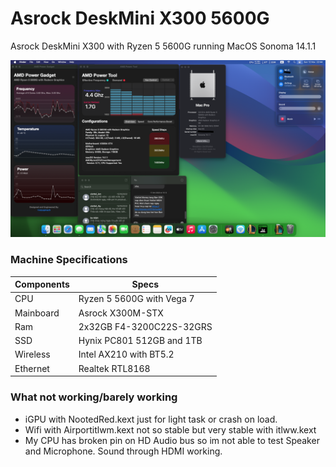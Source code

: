 # Asrock DeskMini X300 5600G
 Asrock DeskMini X300 with Ryzen 5 5600G running MacOS Sonoma 14.1.1

![Alt text](/etc/SS2023-11-12.png?raw=true "Screen Shot")

### Machine Specifications
| Components  | Specs |
| ------------- | ------------- |
| CPU | Ryzen 5 5600G with Vega 7 |
| Mainboard | Asrock X300M-STX |
| Ram | 2x32GB F4-3200C22S-32GRS |
| SSD | Hynix PC801 512GB and 1TB |
| Wireless | Intel AX210 with BT5.2 |
| Ethernet | Realtek RTL8168 |

### What not working/barely working
- iGPU with NootedRed.kext just for light task or crash on load.
- Wifi with Airportitlwm.kext not so stable but very stable with itlww.kext
- My CPU has broken pin on HD Audio bus so im not able to test Speaker and Microphone. Sound through HDMI working.
